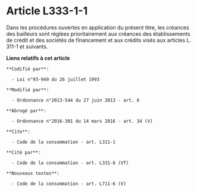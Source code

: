 # Article L333-1-1

Dans les procédures ouvertes en application du présent titre, les créances des bailleurs sont réglées prioritairement aux
créances des établissements de crédit et des sociétés de financement et aux crédits visés aux articles L. 311-1 et suivants.

**Liens relatifs à cet article**

	**Codifié par**:

	  - Loi n°93-949 du 26 juillet 1993

	**Modifié par**:

	  - Ordonnance n°2013-544 du 27 juin 2013 - art. 6

	**Abrogé par**:

	  - Ordonnance n°2016-301 du 14 mars 2016 - art. 34 (V)

	**Cite**:

	  - Code de la consommation - art. L311-1

	**Cité par**:

	  - Code de la consommation - art. L331-6 (VT)

	**Nouveaux textes**:

	  - Code de la consommation - art. L711-6 (V)
